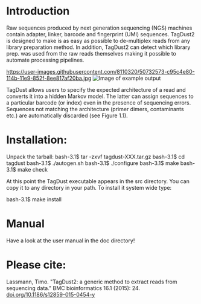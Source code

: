 # Introduction

Raw sequences produced by next generation sequencing (NGS) machines contain adapter, linker,
barcode and fingerprint (UMI) sequences. TagDust2 is designed to make is as easy as possible to de-multiplex reads from any library preparation method. In addition, TagDust2 can detect which library prep. was used from the raw reads themselves making it possible to automate processing pipelines.


https://user-images.githubusercontent.com/8110320/50732573-c95c4e80-114b-11e9-852f-8ee817af20ba.jpg
![Image of example output](https://user-images.githubusercontent.com/8110320/50732573-c95c4e80-114b-11e9-852f-8ee817af20ba.jpg)

TagDust allows users to specify the expected architecture of a read and converts it into a hidden
Markov model. The latter can assign sequences to a particular barcode (or index) even in the presence
of sequencing errors. Sequences not matching the architecture (primer dimers, contaminants etc.) are
automatically discarded (see Figure 1.1).


# Installation: 

Unpack the tarball:
bash-3.1$ tar -zxvf tagdust-XXX.tar.gz
bash-3.1$ cd tagdust
bash-3.1$ ./autogen.sh
bash-3.1$ ./configure
bash-3.1$ make
bash-3.1$ make check

At this point the TagDust executable appears in the src directory. You can copy it to any directory in your path. To install it system wide type:

bash-3.1$ make install

# Manual

Have a look at the user manual in the doc directory! 

# Please cite:

Lassmann, Timo. "TagDust2: a generic method to extract reads from sequencing data." BMC bioinformatics 16.1 (2015): 24. 
[doi.org/10.1186/s12859-015-0454-y](https://doi.org/10.1186/s12859-015-0454-y)





